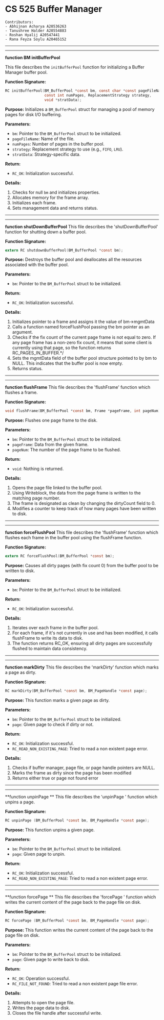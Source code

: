 # CS 525 Buffer Manager

    Contributors:
    - Abhijnan Acharya A20536263
    - Tanushree Halder A20554883
    - Roshan Hyalij A20547441
    - Rana Feyza Soylu A20465152

---

---

**function BM initBufferPool**

This file describes the `initBufferPool` function for initializing a Buffer Manager buffer pool.

**Function Signature:**

```c
RC initBufferPool(BM_BufferPool *const bm, const char *const pageFileName,
                  const int numPages, ReplacementStrategy strategy,
                  void *stratData);
```

**Purpose:** Initializes a `BM_BufferPool` struct for managing a pool of memory pages for disk I/O buffering.

**Parameters:**

- `bm`: Pointer to the `BM_BufferPool` struct to be initialized.
- `pageFileName`: Name of the file.
- `numPages`: Number of pages in the buffer pool.
- `strategy`: Replacement strategy to use (e.g., `FIFO`, `LRU`).
- `stratData`: Strategy-specific data.

**Return:**

- `RC_OK`: Initialization successful.

**Details:**

1. Checks for null `bm` and initializes properties.
2. Allocates memory for the frame array.
3. Initializes each frame.
4. Sets management data and returns status.


---

---

**function shutDownBufferPool**
This file describes the 'shutDownBufferPool' function for shutting down a buffer pool.

**Function Signature:**

```c
extern RC shutdownBufferPool(BM_BufferPool *const bm);
```

**Purpose:** Destroys the buffer pool and deallocates all the resources associated with the buffer pool. 

**Parameters:**

- `bm`: Pointer to the `BM_BufferPool` struct to be initialized.

**Return:**

- `RC_OK`: Initialization successful.

**Details:**

1. Initializes pointer to a frame and assigns it the value of bm->mgmtData
2. Calls a function named forceFlushPool passing the bm pointer as an argument.
3. Checks if the fix count of the current page frame is not equal to zero. If any page frame has a non-zero fix count, it means that some client is currently using that page, so the function returns RC_PAGES_IN_BUFFER.*/
4. Sets the mgmtData field of the buffer pool structure pointed to by bm to NULL. This indicates that the buffer pool is now empty.
5. Returns status.

---

---

**function flushFrame**
This file describes the 'flushFrame' function which flushes a frame.

**Function Signature:**

```c
void flushFrame(BM_BufferPool *const bm, Frame *pageFrame, int pageNum);
```

**Purpose:** Flushes one page frame to the disk.

**Parameters:**

- `bm`: Pointer to the `BM_BufferPool` struct to be initialized.
- `pageFrame`: Data from the given frame.
- `pageNum`: The number of the page frame to be flushed.

**Return:**

- `void`: Nothing is returned.

**Details:**

1. Opens the page file linked to the buffer pool.
2. Using Writeblock, the data from the page frame is written to the matching page number.
3. The frame is designated as clean by changing the dirtyCount field to 0.
4. Modifies a counter to keep track of how many pages have been written to disk.



---

---

**function forceFlushPool**
This file describes the 'flushFrame' function which flushes each frame in the buffer pool using the flushFrame function.

**Function Signature:**

```c
extern RC forceFlushPool(BM_BufferPool *const bm);
```

**Purpose:** Causes all dirty pages (with fix count 0) from the buffer pool to be written to disk.


**Parameters:**

- `bm`: Pointer to the `BM_BufferPool` struct to be initialized.

**Return:**

- `RC_OK`: Initialization successful.

**Details:**

1. Iterates over each frame in the buffer pool.
2. For each frame, if it's not currently in use and has been modified, it calls flushFrame to write its data to disk.
3. The function returns RC_OK, ensuring all dirty pages are successfully flushed to maintain data consistency.



---

---

**function markDirty**
This file describes the 'markDirty' function which marks a page as dirty.

**Function Signature:**

```c
RC markDirty(BM_BufferPool *const bm, BM_PageHandle *const page);
```

**Purpose:** This function marks a given page as dirty.


**Parameters:**

- `bm`: Pointer to the `BM_BufferPool` struct to be initialized.
- `page`: Given page to check if dirty or not.

**Return:**

- `RC_OK`: Initialization successful.
- `RC_READ_NON_EXISTING_PAGE`: Tried to read a non existent page error.

**Details:**

1. Checks if buffer manager, page file, or page handle pointers are NULL.
2. Marks the frame as dirty since the page has been modified
3. Returns either true or page not found error



---

---

**function unpinPage **
This file describes the 'unpinPage ' function which unpins a page.

**Function Signature:**

```c
RC unpinPage (BM_BufferPool *const bm, BM_PageHandle *const page);
```

**Purpose:** This function unpins a given page.


**Parameters:**

- `bm`: Pointer to the `BM_BufferPool` struct to be initialized.
- `page`: Given page to unpin.

**Return:**

- `RC_OK`: Initialization successful.
- `RC_READ_NON_EXISTING_PAGE`: Tried to read a non existent page error.




---

---

**function forcePage  **
This file describes the 'forcePage ' function which writes the current content of the page back to the page file on disk.

**Function Signature:**

```c
RC forcePage (BM_BufferPool *const bm, BM_PageHandle *const page);
```

**Purpose:** This function writes the current content of the page back to the page file on disk.


**Parameters:**

- `bm`: Pointer to the `BM_BufferPool` struct to be initialized.
- `page`: Given page to write back to disk.

**Return:**

- `RC_OK`: Operation successful.
- `RC_FILE_NOT_FOUND`: Tried to read a non existent page file error.

**Details:**
1. Attempts to open the page file.
2. Writes the page data to disk.
3. Closes the file handle after successful write.


